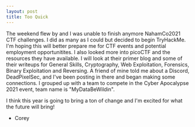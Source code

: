 ```yaml
---
layout: post
title: Too Quick
---
```


The weekend flew by and I was unable to finish anymore NahamCo2021 CTF challenges. I did as many as I could but decided to begin TryHackMe. I'm hoping this will better prepare
me for CTF events and potential employment opportunitites. I also looked more into picoCTF and the resources they have available. I will look at their primer blog and some of their
writeups for General Skills, Cryptography, Web Exploitation, Forensics, Binary Exploitation and Reversing. A friend of mine told me about a Discord, DeadPixelSec, and I've been 
posting in there and began making some connections. I grouped up with a team to compete in the Cyber Apocalypse 2021 event, team name is "MyDataBeWildin".

I think this year is going to bring a ton of change and I'm excited for what the future will bring!

- Corey
